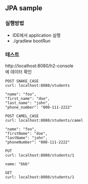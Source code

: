 
## JPA sample
### 실행방법
- IDE에서 application 실행
- ./gradlew bootRun

### 테스트
http://localhost:8080/h2-console  
에 데이터 확인

```
POST SNAKE_CASE
curl: localhost:8080/students

"name": "foo",
"first_name": "doe",
"last_name": "john",
"phone_number": "000-111-2222"

```

```
POST CAMEL_CASE
curl: localhost:8080/students/camel

"name": "foo",
"firstName": "doe",
"lastName": "john",
"phoneNumber": "000-111-2222"

```

```
PUT
curl: localhost:8080/students/1

name: "bbb"

```

```
GET
curl: localhost:8080/students/1

```
